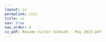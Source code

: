 ```yaml
---
layout: cv
permalink: /cv/
title: cv
nav: true
nav_order: 4
cv_pdf: Resume Victor Schmidt - May 2023.pdf
---
```

